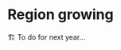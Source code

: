 # Region growing

🏗️ To do for next year...


<!-- region vs intensity : l'aspect spatiale (voisinage entre pixels) pris en compte

La limite fondamentale des méthodes précédentes est
de ne pas prendre en compte l'information de voisinage :
seule l'information de distribution des intensités est utilisée.

À l'inverse, les méthodes basées région sont capables d'agréger des pixels spatialement proches _et_ ayant des intensités similaires.
Nous allons voir deux méthodes basées régions :
* la croissance de région
* la méthode de décomposition/fusion


## Croissance de région

Le principe de la croissance de région (_region growing_) est, à partir d'un pixel initial (appelé « germe »),
d'étendre la région en y ajoutant les pixels du voisinage qui satisfont le critère d'homogénéité,
comme l'illustre la {numref}`F:segmentation:regiongrowing`.

```{figure} figs/segmentation-regiongrowing.png
---
height: 250px
name: F:segmentation:regiongrowing
---
Illustration de la croissance de région (le germe est indiqué par la croix rouge).
```

Le choix du germe peut se faire manuellement ou automatiquement
(par exemple en choisissant au hasard un pixel en dehors des zones de fort contraste).

Le critère de similarité est le suivant :
si un pixel $f(m,n)$ et une région $R$ sont suffisamment similaires, alors ils sont fusionnés ; sinon une nouvelle région est créée.
On peut utiliser par exemple le critère 

$$
  \left| f(m,n) - \mu_R \right| < T \sigma_R
$$

Ainsi, si le paramètre $T$ est élevé, il sera facile d'agréger des nouveaux pixels à la région.
Au contraire, si $T$ faible alors il sera plus difficile d'agréger des nouveaux pixels à la région. -->

<!-- Choix de la connexité : 4-voisinage ou 8-voisinage. -->

<!-- * $R$ : région segmentée, initialisée au germe
* $S$ : pixels à tester, initialisé au voisinage du germe (file FIFO : \emph{first in, first out})
Algorithme :
  \setlength{\fboxsep}{3mm}
  \colorbox{algobg}{\parbox{.9\textwidth}{
  tant que $S$ n'est pas vide :
  \albar $p$ est le premier pixel de la liste $S$
  \albar $p$ est retiré de $S$
  \albar si $p$ est homogène avec $R$ :
  \albar\albar ajout à $R$ de $p$
  \albar\albar ajout à $S$ des pixels du voisinage de $p$ qui ne sont pas dans
  \albar\albar\qquad $R$ et qui ne sont pas incompatibles.
  \albar sinon :
  \albar\albar $p$ est marqué comme incompatible.
 -->

<!-- La croissance de région ne fournit pas directement une partition de l'image,
mais permet de segmenter une ou plusieurs structures d'intérêt via la sélection de germes adaptés.
Pour segmenter une image en $K$ classes, il faudra donc $K$ germes. -->

<!-- Au moins deux points germes sont nécessaires :
  \imgbox{45mm}{eclairs}{Image originale}\qquad
  \imgbox{45mm}{eclair1}{Image segmentée} -->

<!-- Quelle segmentation est obtenue avec la plus grande valeur de $T$ ?
    \imgbox{40mm}{eclair1}{\only<1>{A}\only<2>{$T$ petit}\phantom{gT}}\qquad
    \imgbox{40mm}{eclair3}{\only<1>{B}\only<2>{$T$ grand}\phantom{gT}}% -->

<!-- % TODO : ??? \textcolor{red!70}{Rq : en cas d'utilisation de statistique globale pour le test d'homogénéité, l'ordre de traitement des pixels peut influencer le résultat final.} -->


<!-- ## Décomposition/fusion

La méthode de décomposition/fusion (_split and merge_) fonctionne en deux étapes :
1. d'abord, l'image est décomposée successivement en régions
   si elles ne satisfont pas le critère d'homogénéité.
   Cela permet d'aboutir à une première partition de l'image ;
1. ensuite, les régions obtenues sont fusionnées si elles sont adjacentes et qu'elles vérifient le critère d'homogénéité. -->

<!-- \onslide<4->{Les représentations en arbre et par graphe permettent une représentation haut niveau de l'image.} -->


<!-- **Décomposition**

La décomposition est une procédure itérative.
Au départ, il n'y a qu'une seule région qui correspond à l'image toute entière.
À chaque itération, les régions qui ne vérifient pas le critère d'homogénéité sont divisées en quatre nouvelles régions de taille identique.
La procédure s'arrête lorsque les régions sont toutes homogènes ;
au pire, les régions les plus petites sont ainsi des pixels uniques.

On peut utiliser une représentation en quad-arbre (_quad-tree_) de cette décomposition :
c'est une arborescence dont chaque nœud représente une région et possède quatre fils,
la racine représente l'image entière. -->

<!-- 
```{figure} figs/segmentation-split-merge-quadtree.gif
---
height: 300px
name: F:segmentation:split-merge-quadtree
---
Illustration de la décomposition avec représentation en quad-arbre.
```
 -->
 
<!-- Finalement, la méthode de décomposition par quad-arbre fait apparaître des régions carrées sur l'image segmentée.
Le problème majeur de cette décomposition provient de la rigidité des divisions réalisées sur l'image,
mais au moins cela fournit une partition initiale de l'image.

**Fusion**

La partition de l'image obtenue avec la la représentation en quad-arbre
peut être vue comme un graphe d'adjacence (RAG : _region adjacency graph_).
C'est une nouvelle représentation, sous forme de graphe, dont :
* les nœuds correspondent à une région de l'image,
* les arêtes relient les nœuds correspondants à deux régions adjacentes (ayant une frontière commune).
La {numref}`F:segmentation:rag` donne un exemple de tel graphe.

```{figure} figs/vincent88.png
---
height: 200px
name: F:segmentation:rag
---
Une image segmentée et sa représentation sous forme de graphe d'adjacence.
```

Donc, à partir de ce graphe d'adjacence, les nœuds $R_1$ et $R_2$ voisins et dont le critère de similarité sur $R_1 \cup R_2$ est respecté
sont fusionnés (cf. {numref}`F:segmentation:split-merge-rag`).

```{figure} figs/segmentation-split-merge-rag.gif
---
height: 300px
name: F:segmentation:split-merge-rag
---
Illustration de la fusion avec représentation en graphe d'adjacence.
```
 -->